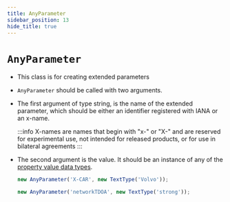 ```yaml
---
title: AnyParameter
sidebar_position: 13
hide_title: true
---
```


# `AnyParameter`

* This class is for creating extended parameters

* ```AnyParameter``` should be called with two arguments.

* The first argument of type string, is the name of the extended parameter, which should be either an identifier registered with IANA or an x-name.

  :::info
  X-names are names that begin with "x-" or "X-" and are reserved for experimental use, not intended for released products, or for use in bilateral agreements 
  :::

* The second argument is the value. It should be an instance of any of the [property value data types](/documentation/values/intro).

  ```js
  new AnyParameter('X-CAR', new TextType('Volvo'));

  new AnyParameter('networkTDOA', new TextType('strong'));
  ```

